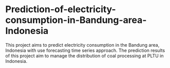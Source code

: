 # Prediction-of-electricity-consumption-in-Bandung-area-Indonesia
This project aims to predict electricity consumption in the Bandung area, Indonesia with use forecasting time series approach. The prediction results of this project aim to manage the distribution of coal processing at PLTU in Indonesia.
